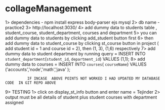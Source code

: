# collageManagement
1> dependencies - npm install express body-parser ejs mysql 
2> db name - practice2
3> http://localhost:3030/
4> add dummy data to students table , student_course, student_department, courses and department
5> you can add dummy data to students by clicking add_student button first 
6> then add dummy data to student_course by clicking st_course button in project  ( add student id = 1 and course id = 2), then (1, 3), (1,6) respectively 
7> add dummy data to student department by running query = INSERT INTO `student_department`(`student_id`, `department_id`) VALUES (1,1);
8> add dummy data to courses = INSERT INTO `courses`( `courseName`) VALUES ('accounts','node','math','java' );
              
              IF INCASE  ABOVE POINTS NOT WORKED I HAD UPDATED MY DATABASE CODE  IN GIT REPO ABOVE 
 
9> TESTING 
  1> click on display_st_info button and enter name = Tejinder 
  2> output must be all details of student plus student courses with department assigned 
